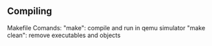 ## Compiling

Makefile Comands:
  "make": compile and run in qemu simulator
  "make clean": remove executables and objects

